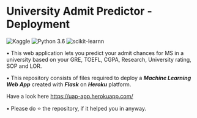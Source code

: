 # University Admit Predictor - Deployment
![Kaggle](https://img.shields.io/badge/Dataset-Kaggle-blue.svg) ![Python 3.6](https://img.shields.io/badge/Python-3.6-brightgreen.svg) ![scikit-learnn](https://img.shields.io/badge/Library-Scikit_Learn-orange.svg)

• This web application lets you predict your admit chances for MS in a university based on your GRE, TOEFL, CGPA, Research, University rating, SOP and LOR.

• This repository consists of files required to deploy a ___Machine Learning Web App___ created with ___Flask___ on ___Heroku___ platform.

Have a look here https://uap-app.herokuapp.com/


• Please do ⭐ the repository, if it helped you in anyway.

